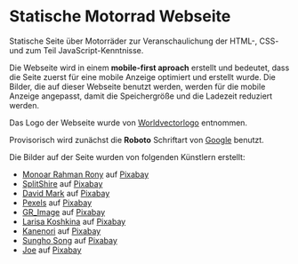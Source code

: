 # Statische Motorrad Webseite
Statische Seite über Motorräder zur Veranschaulichung der HTML-, CSS- und zum Teil JavaScript-Kenntnisse.

Die Webseite wird in einem **mobile-first aproach** erstellt und bedeutet, dass die Seite zuerst für eine mobile Anzeige optimiert und erstellt wurde. Die Bilder, die auf dieser Webseite benutzt werden, werden für die mobile Anzeige angepasst, damit die Speichergröße und die Ladezeit reduziert werden. 

Das Logo der Webseite wurde von [Worldvectorlogo](https://worldvectorlogo.com/de) entnommen. 

Provisorisch wird zunächst die **Roboto** Schriftart von [Google](https://fonts.google.com/) benutzt.

Die Bilder auf der Seite wurden von folgenden Künstlern erstellt:
- <a href="https://pixabay.com/de/users/monoar_cgi_artist-2240009/?utm_source=link-attribution&utm_medium=referral&utm_campaign=image&utm_content=1313343">Monoar Rahman Rony</a> auf <a href="https://pixabay.com/de//?utm_source=link-attribution&utm_medium=referral&utm_campaign=image&utm_content=1313343">Pixabay</a>
- <a href="https://pixabay.com/de/users/splitshire-364019/?utm_source=link-attribution&utm_medium=referral&utm_campaign=image&utm_content=407186">SplitShire</a> auf <a href="https://pixabay.com/de//?utm_source=link-attribution&utm_medium=referral&utm_campaign=image&utm_content=407186">Pixabay</a>
- <a href="https://pixabay.com/de/users/12019-12019/?utm_source=link-attribution&utm_medium=referral&utm_campaign=image&utm_content=1905281">David Mark</a> auf <a href="https://pixabay.com/de//?utm_source=link-attribution&utm_medium=referral&utm_campaign=image&utm_content=1905281">Pixabay</a>
- <a href="https://pixabay.com/de/users/pexels-2286921/?utm_source=link-attribution&utm_medium=referral&utm_campaign=image&utm_content=1283299">Pexels</a> auf <a href="https://pixabay.com/de//?utm_source=link-attribution&utm_medium=referral&utm_campaign=image&utm_content=1283299">Pixabay</a>
- <a href="https://pixabay.com/de/users/gr_image-3462306/?utm_source=link-attribution&utm_medium=referral&utm_campaign=image&utm_content=1728694">GR_Image</a> auf <a href="https://pixabay.com/de//?utm_source=link-attribution&utm_medium=referral&utm_campaign=image&utm_content=1728694">Pixabay</a>
- <a href="https://pixabay.com/de/users/larisa-k-1107275/?utm_source=link-attribution&utm_medium=referral&utm_campaign=image&utm_content=220058">Larisa Koshkina</a> auf <a href="https://pixabay.com/de//?utm_source=link-attribution&utm_medium=referral&utm_campaign=image&utm_content=220058">Pixabay</a>
- <a href="https://pixabay.com/de/users/kanenori-4749850/?utm_source=link-attribution&utm_medium=referral&utm_campaign=image&utm_content=7543535">Kanenori</a> auf <a href="https://pixabay.com/de//?utm_source=link-attribution&utm_medium=referral&utm_campaign=image&utm_content=7543535">Pixabay</a>
- <a href="https://pixabay.com/de/users/algrin25-3538884/?utm_source=link-attribution&utm_medium=referral&utm_campaign=image&utm_content=1747130">Sungho Song</a> auf <a href="https://pixabay.com/de//?utm_source=link-attribution&utm_medium=referral&utm_campaign=image&utm_content=1747130">Pixabay</a>
- <a href="https://pixabay.com/de/users/jplenio-7645255/?utm_source=link-attribution&utm_medium=referral&utm_campaign=image&utm_content=3151869">Joe</a> auf <a href="https://pixabay.com/de//?utm_source=link-attribution&utm_medium=referral&utm_campaign=image&utm_content=3151869">Pixabay</a>